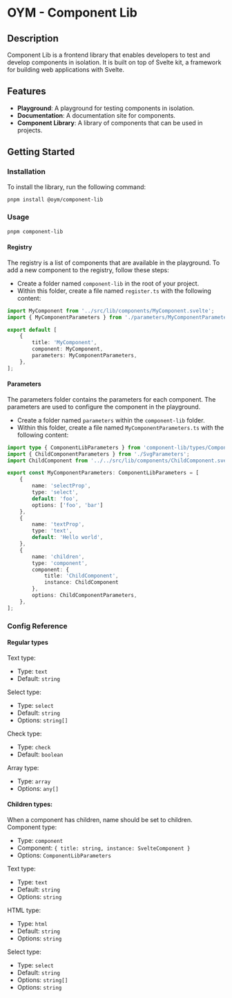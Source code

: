 # OYM - Component Lib

## Description

Component Lib is a frontend library that enables developers to test and develop components in isolation. It is built on top of Svelte kit, a framework for building web applications with Svelte.

## Features

- **Playground**: A playground for testing components in isolation.
- **Documentation**: A documentation site for components.
- **Component Library**: A library of components that can be used in projects.

## Getting Started

### Installation

To install the library, run the following command:

```bash
pnpm install @oym/component-lib
```

### Usage

```bash
pnpm component-lib
```

#### Registry

The registry is a list of components that are available in the playground. To add a new component to the registry, follow these steps:

 - Create a folder named `component-lib` in the root of your project.
 - Within this folder, create a file named `register.ts` with the following content:

```ts
import MyComponent from '../src/lib/components/MyComponent.svelte';
import { MyComponentParameters } from './parameters/MyComponentParameters.ts';

export default [
	{
		title: 'MyComponent',
		component: MyComponent,
		parameters: MyComponentParameters,
	},
];
```

#### Parameters

The parameters folder contains the parameters for each component. The parameters are used to configure the component in the playground.

- Create a folder named `parameters` within the `component-lib` folder.
- Within this folder, create a file named `MyComponentParameters.ts` with the following content:

```ts
import type { ComponentLibParameters } from 'component-lib/types/ComponentTypes';
import { ChildComponentParameters } from './SvgParameters';
import ChildComponent from '../../src/lib/components/ChildComponent.svelte';

export const MyComponentParameters: ComponentLibParameters = [
    {
        name: 'selectProp',
        type: 'select',
        default: 'foo',
        options: ['foo', 'bar']
    },
    {
        name: 'textProp',
        type: 'text',
        default: 'Hello world',
    },
	{
		name: 'children',
		type: 'component',
		component: {
			title: 'ChildComponent',
			instance: ChildComponent
		},
		options: ChildComponentParameters,
	},
];
```

### Config Reference

#### Regular types
Text type:

- Type: `text`
- Default: `string`

Select type:

- Type: `select`
- Default: `string`
- Options: `string[]`

Check type:

- Type: `check`
- Default: `boolean`

Array type:

- Type: `array`
- Options: `any[]`

#### Children types:

When a component has children, name should be set to children. 
Component type:

- Type: `component`
- Component: `{ title: string, instance: SvelteComponent }`
- Options: `ComponentLibParameters`

Text type:

- Type: `text`
- Default: `string`
- Options: `string`

HTML type:

- Type: `html`
- Default: `string`
- Options: `string`

Select type:

- Type: `select`
- Default: `string`
- Options: `string[]`
- Options: `string`
